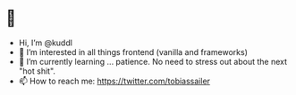# 👋
-  Hi, I’m @kuddl
- 👀 I’m interested in all things frontend (vanilla and frameworks)
- 🌱 I’m currently learning ... patience. No need to stress out about the next "hot shit".
- 📫 How to reach me: https://twitter.com/tobiassailer

<!---
kuddl/kuddl is a ✨ special ✨ repository because its `README.md` (this file) appears on your GitHub profile.
You can click the Preview link to take a look at your changes.
--->
